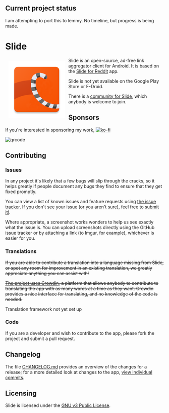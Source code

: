 ## Current project status

I am attempting to port this to lemmy. No timeline, but progress is being made.

# Slide

<img src="app/src/main/res/drawable/ic_launcher.png"
    align="left" width="180" hspace="10" vspace="10">

Slide is an open-source, ad-free link aggregator client for Android.
It is based on the [Slide for Reddit](https://github.com/ccrama/slide) app.

Slide is not yet available on the Google Play Store or F-Droid.

There is a [community for Slide](https://feddit.uk/c/slide), which anybody is
welcome to join.

## Sponsors

If you're interested in sponsoring my work, [![ko-fi](https://ko-fi.com/img/githubbutton_sm.svg)](https://ko-fi.com/I2I7MHVKK)

![qrcode](https://storage.ko-fi.com/cdn/useruploads/I2I7MHVKK/qrcode.png?v=2f7c539e-3b5c-4c6d-a612-cb9fab5d26a0?v=2)

## Contributing

### Issues

In any project it's likely that a few bugs will slip through the cracks, so it
helps greatly if people document any bugs they find to ensure that they get
fixed promptly.

You can view a list of known issues and feature requests using [the issue tracker](https://github.com/bqv/slide/issues).
If you don't see your issue (or you aren't sure), feel free to [submit it!](https://github.com/bqv/slide/issues/new).

Where appropriate, a screenshot works wonders to help us see exactly what the issue is.
You can upload screenshots directly using the GitHub issue tracker or
by attaching a link (to Imgur, for example), whichever is easier for you.

### Translations

~~If you are able to contribute a translation into a language missing from Slide,
or spot any room for improvement in an existing translation, we greatly
appreciate anything you can assist with!~~

~~[The project uses Crowdin](https://crowdin.com/project/slide-for-reddit),
a platform that allows anybody to contribute to translating the app with as many words at a time as they want.
Crowdin provides a nice interface for translating, and no knowledge of the code is needed.~~

Translation framework not yet set up

### Code

If you are a developer and wish to contribute to the app, please fork the project
and submit a pull request.

## Changelog

The file [CHANGELOG.md](CHANGELOG.md) provides an overview of the changes for a
release; for a more detailed look at changes to the app, [view individual commits](https://github.com/bqv/slide/commits/lemmy).

## Licensing

Slide is licensed under the [GNU v3 Public License](LICENSE.txt).
